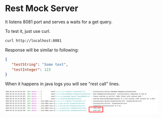 # Rest Mock Server

It listens 8081 port and serves a waits for a get query.

To test it, just use curl.

```bash
curl http://localhost:8081
```
Response will be similar to following: 
```json
{ 
   "testString": "Some text",
   "testInteger": 123
}
```

When it happens in java logs you will see "rest call" lines.

![logs](./2023-05-10_21-48.png)
